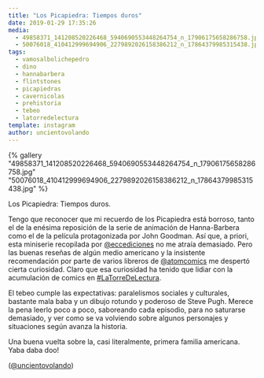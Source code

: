 ```yaml
---
title: "Los Picapiedra: Tiempos duros"
date: 2019-01-29 17:35:26
media: 
  - 49858371_141208520226468_5940690553448264754_n_17906175658286758.jpg
  - 50076018_410412999694906_2279892026158386212_n_17864379985315438.jpg
tags: 
  - vamosalbolichepedro
  - dino
  - hannabarbera
  - flintstones
  - picapiedras
  - cavernicolas
  - prehistoria
  - tebeo
  - latorredelectura
template: instagram
author: uncientovolando
---
```


{% gallery "49858371_141208520226468_5940690553448264754_n_17906175658286758.jpg" "50076018_410412999694906_2279892026158386212_n_17864379985315438.jpg" %}

Los Picapiedra: Tiempos duros.

Tengo que reconocer que mi recuerdo de los Picapiedra está borroso, tanto el de la enésima reposición de la serie de animación de Hanna-Barbera como el de la película protagonizada por John Goodman. Así que, a priori, esta miniserie recopilada por [@eccediciones](https://instagram.com/eccediciones) no me atraía demasiado. Pero las buenas reseñas de algún medio americano y la insistente recomendación por parte de varios libreros de [@atomcomics](https://instagram.com/atomcomics) me despertó cierta curiosidad. Claro que esa curiosidad ha tenido que lidiar con la acumulación de comics en [#LaTorreDeLectura](/tags/latorredelectura).

El tebeo cumple las expectativas: paralelismos sociales y culturales, bastante mala baba y un dibujo rotundo y poderoso de Steve Pugh. Merece la pena leerlo poco a poco, saboreando cada episodio, para no saturarse demasiado, y ver como se va volviendo sobre algunos personajes y situaciones según avanza la historia.

Una buena vuelta sobre la, casi literalmente, primera familia americana.
Yaba daba doo!

([@uncientovolando](https://instagram.com/uncientovolando))
